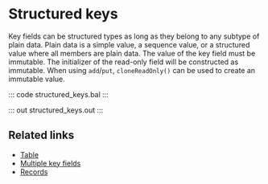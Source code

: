 # Structured keys

Key fields can be structured types as long as they belong to any subtype of plain data. Plain data is a simple value, a sequence value, or a structured value where all members are plain data. The value of the key field must be immutable. The initializer of the read-only field will be constructed as immutable. When using `add`/`put`, `cloneReadOnly()` can be used to create an immutable value.

::: code structured_keys.bal :::

::: out structured_keys.out :::

## Related links
- [Table](/learn/by-example/table-syntax/)
- [Multiple key fields](/learn/by-example/multiple-key-fields/)
- [Records](/learn/by-example#)
